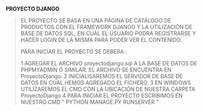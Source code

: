 **PROYECTO DJANGO**
>
>
>EL PROYECTO SE BASA EN UNA PÁGINA DE CATÁLOGO DE PRODUCTOS CON EL FRAMEWORK DJANGO Y LA UTILIZACIÓN DE BASE DE DATOS SQL, EN CUÁL EL USUARIO PODRÁ REGISTRARSE Y HACER LOGIN DE LA MISMA PARA PODER VER EL CONTENIDO.
>
>
>PARA INICIAR EL PROYECTO SE DEBERA :
>
> 1 AGREGAR EL ARCHIVO proyectodjango.sql A LA BASE DE DATOS DE PHPMYADMIN Ó SIMILAR. EL ARCHIVO SE ENCUENTRA EN ProyectoDjango.
> 2 INICIALISAREMOS EL SERVIDOR DE BASE DE DATOS EN CUAL HEMOS AGREGADO EL FICHERO.
> 3 EN WINDOWS UTILIZAREMOS EL CMD CON LA UBICACIÓN DE NUESTRA CARPETA ProyectoDjango
> 4 PARA INICIAR EL PROYECTO ESCRIBIMOS EN NUESTRO CMD "  PYTHON MANAGE.PY RUNSERVER  "
